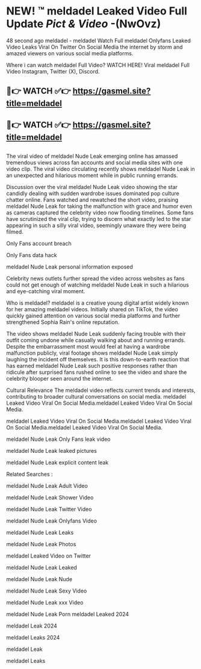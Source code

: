 # NEW! ™ meldadel Leaked Video Full Update *Pict & Video* -(NwOvz)
48 second ago meldadel - meldadel Watch Full meldadel Onlyfans Leaked Video Leaks Viral On Twitter On Social Media the internet by storm and amazed viewers on various social media platforms.

Where i can watch meldadel Full Video? WATCH HERE! Viral meldadel Full Video Instagram, Twitter (X), Discord.

## 🔴👉 WATCH ✅👉 https://gasmel.site?title=meldadel
## 🔴👉 WATCH ✅👉 https://gasmel.site?title=meldadel
##

The viral video of meldadel Nude Leak emerging online has amassed tremendous views across fan accounts and social media sites with one video clip. The viral video circulating recently shows meldadel Nude Leak in an unexpected and hilarious moment while in public running errands.


Discussion over the viral meldadel Nude Leak video showing the star candidly dealing with sudden wardrobe issues dominated pop culture chatter online. Fans watched and rewatched the short video, praising meldadel Nude Leak for taking the malfunction with grace and humor even as cameras captured the celebrity video now flooding timelines. Some fans have scrutinized the viral clip, trying to discern what exactly led to the star appearing in such a silly viral video, seemingly unaware they were being filmed.


Only Fans account breach

Only Fans data hack

meldadel Nude Leak personal information exposed

Celebrity news outlets further spread the video across websites as fans could not get enough of watching meldadel Nude Leak in such a hilarious and eye-catching viral moment.


Who is meldadel? meldadel is a creative young digital artist widely known for her amazing meldadel videos. Initially shared on TikTok, the video quickly gained attention on various social media platforms and further strengthened Sophia Rain's online reputation.

The video shows meldadel Nude Leak suddenly facing trouble with their outfit coming undone while casually walking about and running errands. Despite the embarrassment most would feel at having a wardrobe malfunction publicly, viral footage shows meldadel Nude Leak simply laughing the incident off themselves. It is this down-to-earth reaction that has earned meldadel Nude Leak such positive responses rather than ridicule after surprised fans rushed online to see the video and share the celebrity blooper seen around the internet.

Cultural Relevance The meldadel video reflects current trends and interests, contributing to broader cultural conversations on social media.
meldadel Leaked Video Viral On Social Media.meldadel Leaked Video Viral On Social Media.

meldadel Leaked Video Viral On Social Media.meldadel Leaked Video Viral On Social Media.meldadel Leaked Video Viral On Social Media.

meldadel Nude Leak Only Fans leak video

meldadel Nude Leak leaked pictures

meldadel Nude Leak explicit content leak

Related Searches :


meldadel Nude Leak Adult Video

meldadel Nude Leak Shower Video

meldadel Nude Leak Twitter Video

meldadel Nude Leak Onlyfans Video

meldadel Nude Leak Leaks

meldadel Nude Leak Photos

meldadel Leaked Video on Twitter

meldadel Nude Leak Leaked

meldadel Nude Leak Nude

meldadel Nude Leak Sexy Video

meldadel Nude Leak xxx Video

meldadel Nude Leak Porn
meldadel Leaked 2024

meldadel Leak 2024

meldadel Leaks 2024

meldadel Leak

meldadel Leaks
